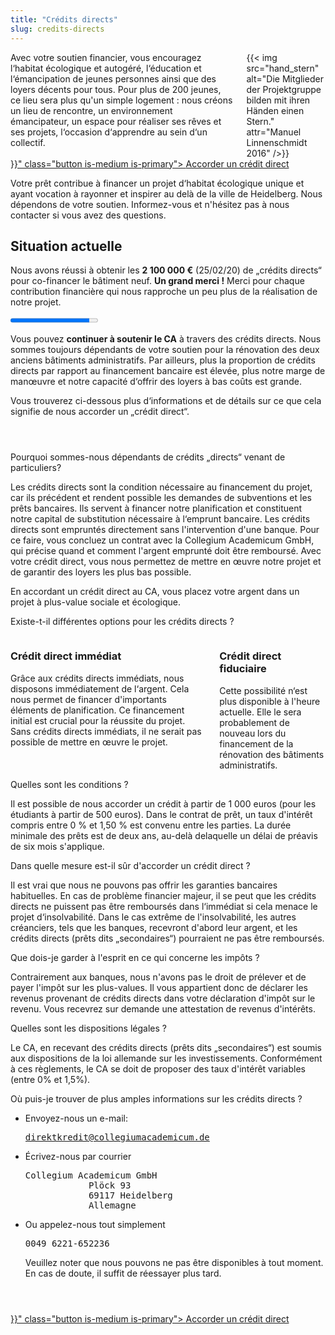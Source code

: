 ```yaml
---
title: "Crédits directs"
slug: credits-directs
---
```


<div class="columns">
  <div class="column">
    Avec votre soutien financier, vous encouragez l‘habitat écologique et autogéré, l‘éducation et l‘émancipation de jeunes personnes ainsi que des loyers décents pour tous. Pour plus de 200 jeunes, ce lieu sera plus qu'un simple logement : nous créons un lieu de rencontre, un environnement émancipateur, un espace pour réaliser ses rêves et ses projets, l‘occasion d‘apprendre au sein d‘un collectif.
  </div>
  <div class="column">
    {{< img src="hand_stern" alt="Die Mitglieder der Projektgruppe bilden mit ihren Händen einen Stern." attr="Manuel Linnenschmidt 2016" />}}
  </div>
</div>

<div class="buttons is-centered">
    <a href="{{< relref "/pages/unterstuetzen/direktkredit-geben" >}}" class="button is-medium is-primary">
        <span class="icon">
            <i class="fas fa-hand-holding-heart"></i>
        </span>
        <span>Accorder un crédit direct</span>
    </a>
</div>

Votre prêt contribue à financer un projet d‘habitat écologique unique et ayant vocation à rayonner et inspirer au delà de la ville de Heidelberg. Nous dépendons de votre soutien. Informez-vous et n'hésitez pas à nous contacter si vous avez des questions.

## Situation actuelle

Nous avons réussi à obtenir les **2 100 000 €** (25/02/20) de „crédits directs“ pour co-financer le bâtiment neuf. **Un grand merci !** Merci pour chaque contribution financière qui nous rapproche un peu plus de la réalisation de notre projet.

<progress class="progress is-large is-primary" value="2151" max="2386"></progress>

Vous pouvez **continuer à soutenir le CA** à travers des crédits directs. Nous sommes toujours dépendants de votre soutien pour la rénovation des deux anciens bâtiments administratifs. Par ailleurs, plus la proportion de crédits directs par rapport au financement bancaire est élevée, plus notre marge de manœuvre et notre capacité d‘offrir des loyers à bas coûts est grande.

Vous trouverez ci-dessous plus d‘informations et de détails sur ce que cela signifie de nous accorder un „crédit direct“.

<section style="margin-top: 4em;">
  <div class="message toggle is-active">
    <div class="message-header">
      <p>Pourquoi sommes-nous dépendants de crédits „directs“ venant de particuliers?</p>
    </div>
    <div class="message-body">
      <div class="message-content">
        <p>Les crédits directs sont la condition nécessaire au financement du projet, car ils précédent et rendent possible les demandes de subventions et les prêts bancaires. Ils servent à financer notre planification et constituent notre capital de substitution nécessaire à l‘emprunt bancaire. Les crédits directs sont empruntés directement sans l'intervention d'une banque. Pour ce faire, vous concluez un contrat avec la Collegium Academicum GmbH, qui précise quand et comment l'argent emprunté doit être remboursé. Avec votre crédit direct, vous nous permettez de mettre en œuvre notre projet et de garantir des loyers les plus bas possible.</p>
        <div class="notification is-primary"> En accordant un crédit direct au CA, vous placez votre argent dans un projet à plus-value sociale et écologique.</div>
      </div>
    </div>
  </div>
  <div class="message toggle">
    <div class="message-header">
      <p>Existe-t-il différentes options pour les crédits directs ?</p>
    </div>
    <div class="message-body">
      <div class="message-content">
      <div class="columns">
        <div class="column">
        <h3>Crédit direct immédiat</h3>
        Grâce aux crédits directs immédiats, nous disposons immédiatement de l‘argent. Cela nous permet de financer d'importants éléments de planification. Ce financement initial est crucial pour la réussite du projet. Sans crédits directs immédiats, il ne serait pas possible de mettre en œuvre le projet.
        </div>
        <div class="column">
        <h3>Crédit direct fiduciaire</h3>
		Cette possibilité n‘est plus disponible à l'heure actuelle. Elle le sera probablement de nouveau lors du financement de la rénovation des bâtiments administratifs.
        <!-- Treuhand-Direktkredite stehen uns erst zur Verfügung, sobald der Kauf des Grundstücks ansteht. Ab diesem Zeitpunkt ist die Bankfinanzierung gesichert und momentan in Aussicht stehende Fördermittel zugesagt. Treuhand-Direktkredit erhöhen unseren Eigenkapitalanteil gegenüber der Bank und sind daher ein wichtiger Baustein. Sie können jedoch die notwendige Initialfinanzierung nicht ermöglichen. -->
        </div>
      </div>
      </div>
    </div>
  </div>
  <div class="message toggle">
    <div class="message-header">
      <p>Quelles sont les conditions ?</p>
    </div>
    <div class="message-body">
      <div class="message-content">
      Il est possible de nous accorder un crédit à partir de 1 000 euros (pour les étudiants à partir de 500 euros). Dans le contrat de prêt, un taux d'intérêt compris entre 0 % et 1,50 % est convenu entre les parties. La durée minimale des prêts est de deux ans, au-delà delaquelle un délai de préavis de six mois s'applique.
      </div>
    </div>
  </div>
  <div class="message toggle">
    <div class="message-header">
      <p>Dans quelle mesure est-il sûr d'accorder un crédit direct ?</p>
    </div>
    <div class="message-body">
      <div class="message-content">
      Il est vrai que nous ne pouvons pas offrir les garanties bancaires habituelles. En cas de problème financier majeur, il se peut que les crédits directs ne puissent pas être remboursés dans l‘immédiat si cela menace le projet d‘insolvabilité. Dans le cas extrême de l'insolvabilité, les autres créanciers, tels que les banques, recevront d'abord leur argent, et les crédits directs (prêts dits „secondaires“) pourraient ne pas être remboursés.
      </div>
    </div>
  </div>
  <div class="message toggle">
    <div class="message-header">
      <p>Que dois-je garder à l'esprit en ce qui concerne les impôts ?</p>
    </div>
    <div class="message-body">
      <div class="message-content">
    Contrairement aux banques, nous n'avons pas le droit de prélever et de payer l'impôt sur les plus-values. Il vous appartient donc de déclarer les revenus provenant de crédits directs dans votre déclaration d'impôt sur le revenu. Vous recevrez sur demande une attestation de revenus d'intérêts.
      </div>
    </div>
  </div>
  <div class="message toggle">
    <div class="message-header">
      <p>Quelles sont les dispositions légales ?</p>
    </div>
    <div class="message-body">
      <div class="message-content">
      Le CA, en recevant des crédits directs (prêts dits „secondaires“) est soumis aux dispositions de la loi allemande sur les investissements. Conformément à ces règlements, le CA se doit de proposer des taux d'intérêt variables (entre 0% et 1,5%).
      </div>
    </div>
  </div>
  <div class="message toggle">
    <div class="message-header">
      <p>Où puis-je trouver de plus amples informations sur les crédits directs ?</p>
    </div>
    <div class="message-body">
      <div class="message-content">
        <ul>
          <li>Envoyez-nous un e-mail:
            <pre><a href="mailto:direktkredit@collegiumacademicum.de">direktkredit@collegiumacademicum.de</a></pre>
          </li>
          <li>Écrivez-nous par courrier
            <pre>Collegium Academicum GmbH
            Plöck 93
            69117 Heidelberg
            Allemagne</pre>
          </li>
          <li>Ou appelez-nous tout simplement
            <pre>0049 6221-652236</pre>
            <p> Veuillez noter que nous pouvons ne pas être disponibles à tout moment. En cas de doute, il suffit de réessayer plus tard.</p>
          </li>
        </ul>
      </div>
    </div>
  </div>
</section>

<div class="buttons is-centered" style="margin-top:4em;">
    <a href="{{< relref "/pages/unterstuetzen/direktkredit-geben" >}}" class="button is-medium is-primary">
        <span class="icon">
            <i class="fas fa-hand-holding-heart"></i>
        </span>
        <span>Accorder un crédit direct</span>
    </a>
</div>
